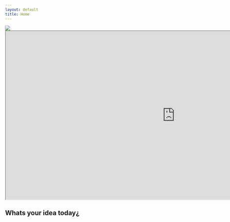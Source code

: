 ```yaml
---
layout: default
title: Home
---
```


<div class="logo">
  <img src="{{ site.logo.image }}" />
</div>

<iframe id="rocket"
    title="Rocket"
    width="1100"
    height= "550"
    src="https://www.rvcj.com/wp-content/uploads/2019/03/gif-startup-rocket.gif">
</iframe>


## Whats your idea today¿
